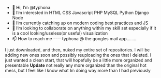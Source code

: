 - 👋 Hi, I’m @typhona
- 👀 I’m interested in HTML CSS Javascript PHP MySQL Python Django Node
- 🌱 I’m currently catching up on modern coding best practices and JS
- 💞️ I’m looking to collaborate on anything within my skill set especially if it is a cool looking/useless(or useful) visualization
- 📫 How to reach me ---- typhona @ the googles mail app........

I just downloaded, and then, nuked my entire set of repositories. 
I will be adding new ones soon and possibly reuploading the ones that I deleted.
I just wanted a clean start, that will hopefully be a little more organized and presentable
**Update** not really any more organized than the original hot mess, but I feel like I know what Im doing way more than I had previously 

<!---
typhona/typhona is a ✨ special ✨ repository because its `README.md` (this file) appears on your GitHub profile.
You can click the Preview link to take a look at your changes.
--->

